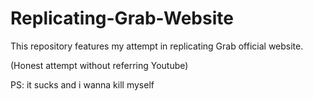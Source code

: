 # Replicating-Grab-Website
This repository features my attempt in replicating Grab official website.

(Honest attempt without referring Youtube)

PS: it sucks and i wanna kill myself
